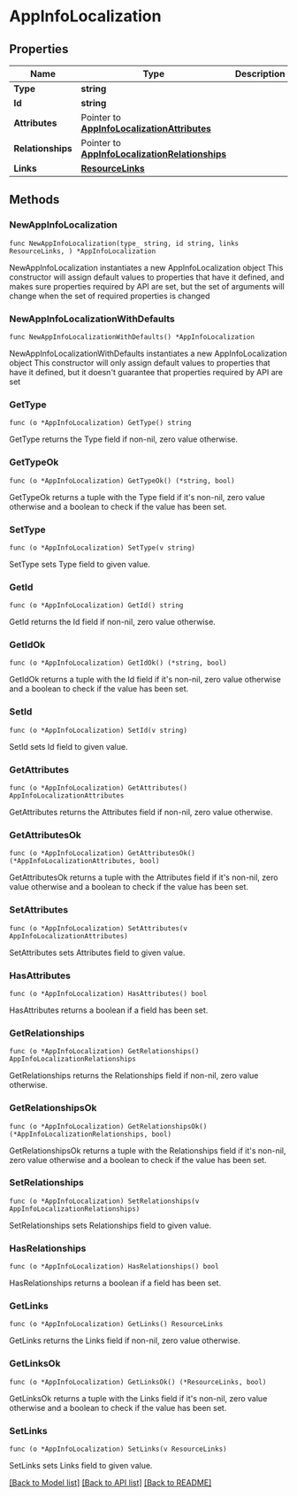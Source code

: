 # AppInfoLocalization

## Properties

Name | Type | Description | Notes
------------ | ------------- | ------------- | -------------
**Type** | **string** |  | 
**Id** | **string** |  | 
**Attributes** | Pointer to [**AppInfoLocalizationAttributes**](AppInfoLocalizationAttributes.md) |  | [optional] 
**Relationships** | Pointer to [**AppInfoLocalizationRelationships**](AppInfoLocalizationRelationships.md) |  | [optional] 
**Links** | [**ResourceLinks**](ResourceLinks.md) |  | 

## Methods

### NewAppInfoLocalization

`func NewAppInfoLocalization(type_ string, id string, links ResourceLinks, ) *AppInfoLocalization`

NewAppInfoLocalization instantiates a new AppInfoLocalization object
This constructor will assign default values to properties that have it defined,
and makes sure properties required by API are set, but the set of arguments
will change when the set of required properties is changed

### NewAppInfoLocalizationWithDefaults

`func NewAppInfoLocalizationWithDefaults() *AppInfoLocalization`

NewAppInfoLocalizationWithDefaults instantiates a new AppInfoLocalization object
This constructor will only assign default values to properties that have it defined,
but it doesn't guarantee that properties required by API are set

### GetType

`func (o *AppInfoLocalization) GetType() string`

GetType returns the Type field if non-nil, zero value otherwise.

### GetTypeOk

`func (o *AppInfoLocalization) GetTypeOk() (*string, bool)`

GetTypeOk returns a tuple with the Type field if it's non-nil, zero value otherwise
and a boolean to check if the value has been set.

### SetType

`func (o *AppInfoLocalization) SetType(v string)`

SetType sets Type field to given value.


### GetId

`func (o *AppInfoLocalization) GetId() string`

GetId returns the Id field if non-nil, zero value otherwise.

### GetIdOk

`func (o *AppInfoLocalization) GetIdOk() (*string, bool)`

GetIdOk returns a tuple with the Id field if it's non-nil, zero value otherwise
and a boolean to check if the value has been set.

### SetId

`func (o *AppInfoLocalization) SetId(v string)`

SetId sets Id field to given value.


### GetAttributes

`func (o *AppInfoLocalization) GetAttributes() AppInfoLocalizationAttributes`

GetAttributes returns the Attributes field if non-nil, zero value otherwise.

### GetAttributesOk

`func (o *AppInfoLocalization) GetAttributesOk() (*AppInfoLocalizationAttributes, bool)`

GetAttributesOk returns a tuple with the Attributes field if it's non-nil, zero value otherwise
and a boolean to check if the value has been set.

### SetAttributes

`func (o *AppInfoLocalization) SetAttributes(v AppInfoLocalizationAttributes)`

SetAttributes sets Attributes field to given value.

### HasAttributes

`func (o *AppInfoLocalization) HasAttributes() bool`

HasAttributes returns a boolean if a field has been set.

### GetRelationships

`func (o *AppInfoLocalization) GetRelationships() AppInfoLocalizationRelationships`

GetRelationships returns the Relationships field if non-nil, zero value otherwise.

### GetRelationshipsOk

`func (o *AppInfoLocalization) GetRelationshipsOk() (*AppInfoLocalizationRelationships, bool)`

GetRelationshipsOk returns a tuple with the Relationships field if it's non-nil, zero value otherwise
and a boolean to check if the value has been set.

### SetRelationships

`func (o *AppInfoLocalization) SetRelationships(v AppInfoLocalizationRelationships)`

SetRelationships sets Relationships field to given value.

### HasRelationships

`func (o *AppInfoLocalization) HasRelationships() bool`

HasRelationships returns a boolean if a field has been set.

### GetLinks

`func (o *AppInfoLocalization) GetLinks() ResourceLinks`

GetLinks returns the Links field if non-nil, zero value otherwise.

### GetLinksOk

`func (o *AppInfoLocalization) GetLinksOk() (*ResourceLinks, bool)`

GetLinksOk returns a tuple with the Links field if it's non-nil, zero value otherwise
and a boolean to check if the value has been set.

### SetLinks

`func (o *AppInfoLocalization) SetLinks(v ResourceLinks)`

SetLinks sets Links field to given value.



[[Back to Model list]](../README.md#documentation-for-models) [[Back to API list]](../README.md#documentation-for-api-endpoints) [[Back to README]](../README.md)


